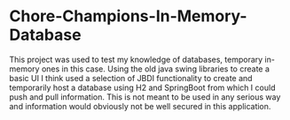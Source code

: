 ﻿# Chore-Champions-In-Memory-Database
This project was used to test my knowledge of databases, temporary in-memory ones in this case. Using the old java swing libraries to create a basic UI I think used a selection of JBDI functionality to create and temporarily host a database using H2 and SpringBoot from which I could push and pull information. This is not meant to be used in any serious way and information would obviously not be well secured in this application.
